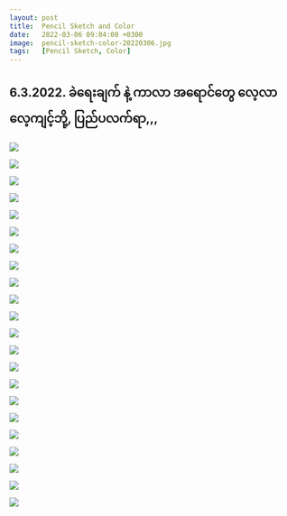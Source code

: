 ```yaml
---
layout: post
title:  Pencil Sketch and Color
date:   2022-03-06 09:04:00 +0300
image:  pencil-sketch-color-20220306.jpg
tags:   [Pencil Sketch, Color]
---
```

##  6.3.2022.  ခဲ​ရေးချက် နဲ့ ကာလာ အ​ရောင်​တွေ ​လေ့လာ ​လေ့ကျင့်ဘို့, ပြည်ပလက်ရာ,,,

![]({{site.baseurl}}/img/pencil-sketch-color-20220306/01.jpg)

![]({{site.baseurl}}/img/pencil-sketch-color-20220306/02.jpg)

![]({{site.baseurl}}/img/pencil-sketch-color-20220306/03.jpg)

![]({{site.baseurl}}/img/pencil-sketch-color-20220306/04.jpg)

![]({{site.baseurl}}/img/pencil-sketch-color-20220306/05.jpg)

![]({{site.baseurl}}/img/pencil-sketch-color-20220306/06.jpg)

![]({{site.baseurl}}/img/pencil-sketch-color-20220306/07.jpg)

![]({{site.baseurl}}/img/pencil-sketch-color-20220306/08.jpg)

![]({{site.baseurl}}/img/pencil-sketch-color-20220306/09.jpg)

![]({{site.baseurl}}/img/pencil-sketch-color-20220306/10.jpg)

![]({{site.baseurl}}/img/pencil-sketch-color-20220306/11.jpg)

![]({{site.baseurl}}/img/pencil-sketch-color-20220306/12.jpg)

![]({{site.baseurl}}/img/pencil-sketch-color-20220306/13.jpg)

![]({{site.baseurl}}/img/pencil-sketch-color-20220306/14.jpg)

![]({{site.baseurl}}/img/pencil-sketch-color-20220306/15.jpg)

![]({{site.baseurl}}/img/pencil-sketch-color-20220306/16.jpg)

![]({{site.baseurl}}/img/pencil-sketch-color-20220306/17.jpg)

![]({{site.baseurl}}/img/pencil-sketch-color-20220306/18.jpg)

![]({{site.baseurl}}/img/pencil-sketch-color-20220306/19.jpg)

![]({{site.baseurl}}/img/pencil-sketch-color-20220306/20.jpg)

![]({{site.baseurl}}/img/pencil-sketch-color-20220306/21.jpg)

![]({{site.baseurl}}/img/pencil-sketch-color-20220306/22.jpg)